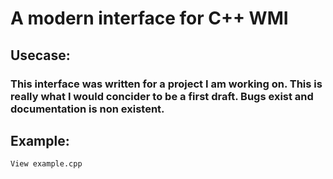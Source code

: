 # A modern interface for C++ WMI

## Usecase:
### This interface was written for a project I am working on. This is really what I would concider to be a first draft. Bugs exist and documentation is non existent.

## Example:
```View example.cpp```
